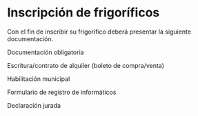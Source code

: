 # Inscripción de frigoríficos

Con el fin de inscribir su frigorífico deberá presentar la siguiente documentación.

Documentación obligatoria

Escritura/contrato de alquiler (boleto de compra/venta)

Habilitación municipal

Formulario de registro de informáticos

Declaración jurada